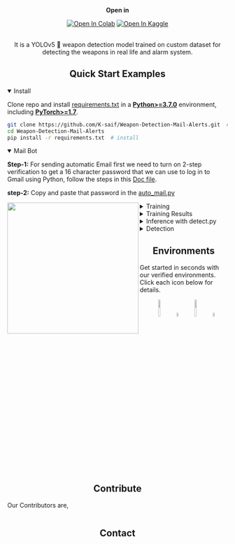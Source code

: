 
<div align="center">


  **Open in**
  <br>
  <div>
    <a href="[https://drive.google.com/file/d/16M87qDLoy1hoopnIlVdSU45RO7w2jhHO/view?usp=share_link](https://drive.google.com/file/d/16M87qDLoy1hoopnIlVdSU45RO7w2jhHO/view?usp=sharing)"><img src="https://colab.research.google.com/assets/colab-badge.svg" alt="Open In Colab"></a>
    <a href="https://www.kaggle.com/saifkhan04/weapon-detection-mail-alerts"><img src="https://kaggle.com/static/images/open-in-kaggle.svg" alt="Open In Kaggle"></a>
    
  </div>

  <br>
  <p>
   It is a YOLOv5 🚀 weapon detection model trained on custom dataset for detecting the weapons in real life and alarm system.
  </p>

</div>




## <div align="center">Quick Start Examples</div>

<details open>
<summary>Install</summary>

Clone repo and install [requirements.txt](https://github.com/ultralytics/yolov5/blob/master/requirements.txt) in a
[**Python>=3.7.0**](https://www.python.org/) environment, including
[**PyTorch>=1.7**](https://pytorch.org/get-started/locally/).

```bash
git clone https://github.com/K-saif/Weapon-Detection-Mail-Alerts.git  # clone
cd Weapon-Detection-Mail-Alerts
pip install -r requirements.txt  # install
```
</details>

<details open>
<summary>Mail Bot</summary>


**Step-1:**
For sending automatic Email first we need to turn on 2-step verification to get a 16 character password that we can use to log in to Gmail using Python, follow the steps in this [Doc file](https://drive.google.com/file/d/1yLKMochNeVhoaeUE0a09QvECEYpjoBbH/view?usp=share_link).

**step-2:**
Copy and paste that password in the [auto_mail.py](https://github.com/K-saif/Weapon-Detection-Mail-Alerts/blob/bcd0e3f60c66db6210600df0eef02bed06b659f4/auto_mail.py)

<kbd>
<img align="left" width="300" height="300" src="https://user-images.githubusercontent.com/110802306/216804975-514c8388-5537-49bd-b4af-706d57198b3f.png">
</kbd>

</details>


<details>
<summary>Training</summary>
For training, use below command 

```bash
python train.py --img 640 --batch 16 --epochs 30 --data custom_data.yaml --weights '' --cache
```
Note: provide file name and path properly


<kbd>
<img align="left" width="300" height="300" src="https://user-images.githubusercontent.com/110802306/216806567-8c9ff57e-b891-44e8-b527-585b1f019c9e.png">
</kbd>



</details>

<details>
<summary>Training Results</summary>

**Graphs:**

<kbd>
<img width="800" src="https://user-images.githubusercontent.com/110802306/216755099-15837611-b1bc-47af-9a2b-da78716a3fba.png">
</kbd>

**Output:**

<kbd>
<img width="600" src="https://user-images.githubusercontent.com/110802306/216756077-d4a55c94-d15d-4b80-a179-72f89c34ab15.jpg">
</kbd>
</details>


<details>
<summary>Inference with detect.py</summary>

`detect.py` runs inference on a variety of sources and saving results to `runs/detect`.

```bash
python detect.py --source 0  # webcam
                          img.jpg  # image
                          vid.mp4  # video
                          path/  # directory
                          'path/*.jpg'  # glob
                          'https://youtu.be/'  # YouTube
                          'rtsp://abc.com/weapon.mp4'  # RTSP, RTMP, HTTP stream
```
</details>

<details>
<summary>Detection</summary>
For detection, use below command

```bash
python detect.py --weights best.pt --img 640 --conf 0.25 --source image.jpg
```
Note: provide file name and path properly
</details>



## <div align="center">Environments</div>

Get started in seconds with our verified environments. Click each icon below for details.

<div align="center">
  <a href="https://colab.research.google.com/github/ultralytics/yolov5/blob/master/tutorial.ipynb">
    <img src="https://github.com/ultralytics/yolov5/releases/download/v1.0/logo-colab-small.png" width="10%" /></a>
  <img src="https://github.com/ultralytics/assets/raw/master/social/logo-transparent.png" width="5%" alt="" />
  <a href="https://www.kaggle.com/ultralytics/yolov5">
    <img src="https://github.com/ultralytics/yolov5/releases/download/v1.0/logo-kaggle-small.png" width="10%" /></a>
  <img src="https://github.com/ultralytics/assets/raw/master/social/logo-transparent.png" width="5%" alt="" />
  
</div>


## <div align="center">Contribute</div>

Our Contributors are,

<!-- SVG image from https://opencollective.com/ultralytics/contributors.svg?width=990 -->
<a href="https://github.com/ultralytics/yolov5/graphs/contributors"><img src="" /></a>



## <div align="center">Contact</div>
